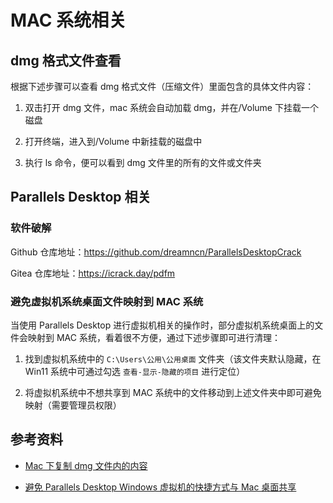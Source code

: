 # MAC 系统相关

## dmg 格式文件查看

根据下述步骤可以查看 dmg 格式文件（压缩文件）里面包含的具体文件内容：

1. 双击打开 dmg 文件，mac 系统会自动加载 dmg，并在/Volume 下挂载一个磁盘

2. 打开终端，进入到/Volume 中新挂载的磁盘中

3. 执行 ls 命令，便可以看到 dmg 文件里的所有的文件或文件夹

## Parallels Desktop 相关

### 软件破解

Github 仓库地址：https://github.com/dreamncn/ParallelsDesktopCrack

Gitea 仓库地址：https://icrack.day/pdfm

### 避免虚拟机系统桌面文件映射到 MAC 系统

当使用 Parallels Desktop 进行虚拟机相关的操作时，部分虚拟机系统桌面上的文件会映射到 MAC 系统，看着很不方便，通过下述步骤即可进行清理：

1. 找到虚拟机系统中的 `C:\Users\公用\公用桌面` 文件夹（该文件夹默认隐藏，在 Win11 系统中可通过勾选 `查看-显示-隐藏的项目` 进行定位）

2. 将虚拟机系统中不想共享到 MAC 系统中的文件移动到上述文件夹中即可避免映射（需要管理员权限）

## 参考资料

- [Mac 下复制 dmg 文件内的内容](https://blog.csdn.net/iteye_11434/article/details/82208921)

- [避免 Parallels Desktop Windows 虚拟机的快捷方式与 Mac 桌面共享](https://blog.csdn.net/qq_43444349/article/details/107307472)
